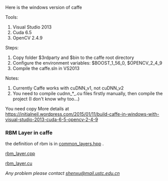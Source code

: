 Here is the windows version of caffe

Tools:
1. Visual Studio 2013
2. Cuda 6.5
3. OpenCV 2.4.9

Steps:
1. Copy folder $3rdparty and $bin to the caffe root directory
2. Configure the environment variables: $BOOST_1_56_0, $OPENCV_2_4_9
3. Compile the caffe.sln in VS2013

Notes:
1. Currently Caffe works with cuDNN_v1, not cuDNN_v2
2. You need to compile cudnn_*_.cu files firstly manually, then compile the project (I don't know why too...)

You need copy 
More details at https://initialneil.wordpress.com/2015/01/11/build-caffe-in-windows-with-visual-studio-2013-cuda-6-5-opencv-2-4-9

### RBM Layer in caffe
the definition of rbm is in [common_layers.hpp](./include/caffe/common_layers.hpp) .

[rbm_layer.cpp](./src/caffe/layers/rbm_layer.cpp)

[rbm_layer.cu](./src/caffe/layers/rbm_layer.cu)

*Any problem please contact shenxu@mail.ustc.edu.cn*